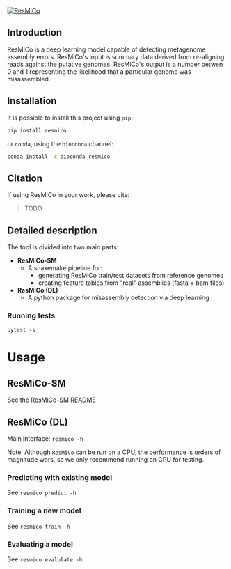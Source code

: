 [![ResMiCo](https://github.com/leylabmpi/ResMiCo/actions/workflows/pythonpackage.yml/badge.svg)](https://github.com/leylabmpi/ResMiCo/actions/workflows/pythonpackage.yml)

## Introduction

ResMiCo is a deep learning model capable of detecting metagenome assembly errors. 
ResMiCo's input is summary data derived from re-aligning reads against the putative 
genomes. ResMiCo's output is a number betwen 0 and 1 representing the likelihood that a 
particular genome was misassembled.

## Installation

It is possible to install this project using `pip`:
```bash
pip install resmico
```

or `conda`, using the ``bioconda`` channel:
```bash
conda install -c bioconda resmico
```


## Citation

If using ResMiCo in your work, please cite:
> TODO

## Detailed description

The tool is divided into two main parts:

* **ResMiCo-SM**
  * A snakemake pipeline for:
    * generating ResMiCo train/test datasets from reference genomes
    * creating feature tables from "real" assemblies (fasta + bam files)
* **ResMiCo (DL)**
  * A python package for misassembly detection via deep learning


  
### Running tests

`pytest -s`


# Usage

## ResMiCo-SM

See the [ResMiCo-SM README](./ResMiCo-SM/README.md)


## ResMiCo (DL)

Main interface: `resmico -h`

Note: Although `ResMiCo` can be run on a CPU, the performance is orders of magnitude
wors, so we only recommend running on CPU for testing. 

### Predicting with existing model

See `resmico predict -h` 

### Training a new model

See `resmico train -h` 

### Evaluating a model

See `resmico evalulate -h`


